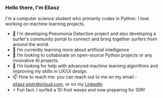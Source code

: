 ### Hello there, I'm Eliasz

I'm a computer science student who primarily codes in Python. I love working on machine learning projects.

- 🔭 I'm developing Pneumonia Detection project and also developing a surfer's community portal to connect and bring together surfers from around the world.
- 🌱 I’m currently learning more about artificial intelligence
- 👯 I’m looking to collaborate on open-source Python projects or any innovative AI projects.
- 🤔 I’m looking for help with advanced machine learning algorithms and improving my skills in UX/UI design.
- 📫 How to reach me: you can reach out to me on my email - eliasz.piotr@icloud.com, or on my [LinkedIn](https://www.linkedin.com/in/piotr-eliasz-b21330256/)
- ⚡️ Fun fact: I surfed a 10-foot waves and now preparing for 30ft!

